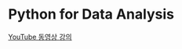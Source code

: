 # Python for Data Analysis

[YouTube 동영상 강의](https://www.youtube.com/playlist?list=PLIYf0rAjO5mZPLlUWJonB6Pv4M9Nl_FsX)
